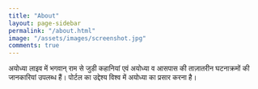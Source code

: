 ```yaml
---
title: "About"
layout: page-sidebar
permalink: "/about.html"
image: "/assets/images/screenshot.jpg"
comments: true
---
```

अयोध्या लाइव में भगवान् राम से जुडी कहानियां एवं अयोध्या व आसपास की ताज़ातरीन घटनाक्रमों की जानकारियां उपलब्ध हैं। पोर्टल का उद्देश्य विश्व में अयोध्या का प्रसार करना है। 